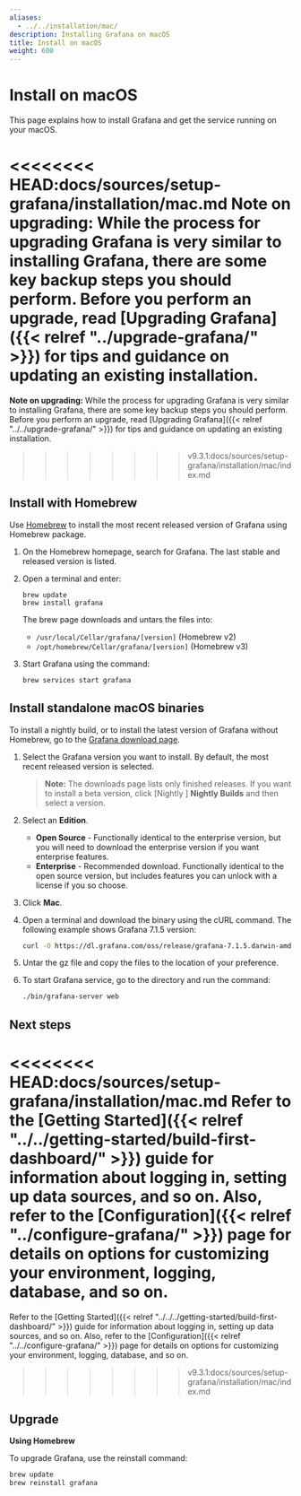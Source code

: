 ```yaml
---
aliases:
  - ../../installation/mac/
description: Installing Grafana on macOS
title: Install on macOS
weight: 600
---
```


# Install on macOS

This page explains how to install Grafana and get the service running on your macOS.

<<<<<<<< HEAD:docs/sources/setup-grafana/installation/mac.md
**Note on upgrading:** While the process for upgrading Grafana is very similar to installing Grafana, there are some key backup steps you should perform. Before you perform an upgrade, read [Upgrading Grafana]({{< relref "../upgrade-grafana/" >}}) for tips and guidance on updating an existing installation.
========
**Note on upgrading:** While the process for upgrading Grafana is very similar to installing Grafana, there are some key backup steps you should perform. Before you perform an upgrade, read [Upgrading Grafana]({{< relref "../../upgrade-grafana/" >}}) for tips and guidance on updating an existing installation.
>>>>>>>> v9.3.1:docs/sources/setup-grafana/installation/mac/index.md

## Install with Homebrew

Use [Homebrew](http://brew.sh/) to install the most recent released version of Grafana using Homebrew package.

1. On the Homebrew homepage, search for Grafana. The last stable and released version is listed.
1. Open a terminal and enter:

   ```
   brew update
   brew install grafana
   ```

   The brew page downloads and untars the files into:

   - `/usr/local/Cellar/grafana/[version]` (Homebrew v2)
   - `/opt/homebrew/Cellar/grafana/[version]` (Homebrew v3)

1. Start Grafana using the command:
   ```bash
   brew services start grafana
   ```

## Install standalone macOS binaries

To install a nightly build, or to install the latest version of Grafana without Homebrew, go to the [Grafana download page](https://grafana.com/grafana/download?platform=mac).

1. Select the Grafana version you want to install. By default, the most recent released version is selected.

   > **Note:** The downloads page lists only finished releases. If you want to install a beta version, click [Nightly ] **Nightly Builds** and then select a version.

1. Select an **Edition**.
   - **Open Source** - Functionally identical to the enterprise version, but you will need to download the enterprise version if you want enterprise features.
   - **Enterprise** - Recommended download. Functionally identical to the open source version, but includes features you can unlock with a license if you so choose.
1. Click **Mac**.
1. Open a terminal and download the binary using the cURL command. The following example shows Grafana 7.1.5 version:
   ```bash
   curl -O https://dl.grafana.com/oss/release/grafana-7.1.5.darwin-amd64.tar.gz
   ```
1. Untar the gz file and copy the files to the location of your preference.
1. To start Grafana service, go to the directory and run the command:
   ```bash
   ./bin/grafana-server web
   ```

## Next steps

<<<<<<<< HEAD:docs/sources/setup-grafana/installation/mac.md
Refer to the [Getting Started]({{< relref "../../getting-started/build-first-dashboard/" >}}) guide for information about logging in, setting up data sources, and so on. Also, refer to the [Configuration]({{< relref "../configure-grafana/" >}}) page for details on options for customizing your environment, logging, database, and so on.
========
Refer to the [Getting Started]({{< relref "../../../getting-started/build-first-dashboard/" >}}) guide for information about logging in, setting up data sources, and so on. Also, refer to the [Configuration]({{< relref "../../configure-grafana/" >}}) page for details on options for customizing your environment, logging, database, and so on.
>>>>>>>> v9.3.1:docs/sources/setup-grafana/installation/mac/index.md

## Upgrade

**Using Homebrew**

To upgrade Grafana, use the reinstall command:

```bash
brew update
brew reinstall grafana
```
